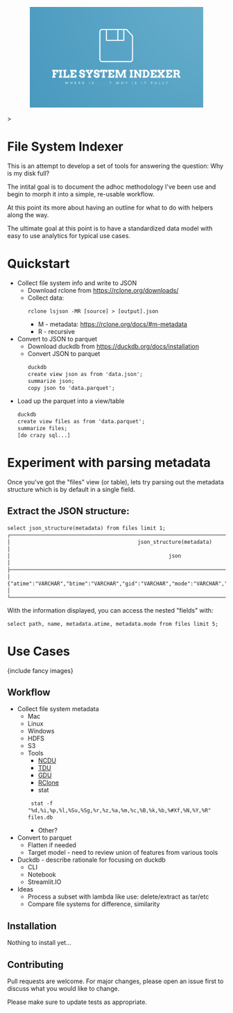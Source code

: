 <p align="center">
   <img src="https://github.com/grantjwc/fsi/blob/main/FSI-Logo.png" width="400">
</p>>

# File System Indexer
This is an attempt to develop a set of tools for answering the question: Why is my disk full?

The intital goal is to document the adhoc methodology I've been use and begin to morph it into a simple, re-usable workflow.

At this point its more about having an outline for what to do with helpers along the way.

The ultimate goal at this point is to have a standardized data model with easy to use analytics for typical use cases.

# Quickstart
* Collect file system info and write to JSON
    * Download rclone from https://rclone.org/downloads/
    * Collect data:
        ```
        rclone lsjson -MR [source] > [output].json
        ```
        * M - metadata: https://rclone.org/docs/#m-metadata
        * R - recursive
* Convert to JSON to parquet
    * Download duckdb from https://duckdb.org/docs/installation
    * Convert JSON to parquet
        ```
        duckdb
        create view json as from 'data.json';
        summarize json;
        copy json to 'data.parquet';
        ```
* Load up the parquet into a view/table
    ```
    duckdb
    create view files as from 'data.parquet';
    summarize files;
    [do crazy sql...]
    ```

# Experiment with parsing metadata
Once you've got the "files" view (or table), lets try parsing out the metadata structure which is by default in a single field.

## Extract the JSON structure:
```
select json_structure(metadata) from files limit 1;
┌──────────────────────────────────────────────────────────────────────────────────────────────────────────┐
│                                         json_structure(metadata)                                         │
│                                                   json                                                   │
├──────────────────────────────────────────────────────────────────────────────────────────────────────────┤
│ {"atime":"VARCHAR","btime":"VARCHAR","gid":"VARCHAR","mode":"VARCHAR","mtime":"VARCHAR","uid":"VARCHAR"} │
└──────────────────────────────────────────────────────────────────────────────────────────────────────────┘
```
With the information displayed, you can access the nested "fields" with:
```
select path, name, metadata.atime, metadata.mode from files limit 5;
```

# Use Cases
{include fancy images}

## Workflow
* Collect file system metadata
    * Mac
    * Linux
    * Windows
    * HDFS
    * S3
    * Tools
        * [NCDU](https://dev.yorhel.nl/ncdu)
        * [TDU](https://github.com/josephpaul0/tdu)
        * [GDU](https://github.com/dundee/gdu) 
        * [RClone](https://rclone.org)
        * stat
        ```
         stat -f "%d,%i,%p,%l,%Su,%Sg,%r,%z,%a,%m,%c,%B,%k,%b,%#Xf,%N,%Y,%R" files.db
        ```
        * Other?
* Convert to parquet
    * Flatten if needed
    * Target model - need to review union of features from various tools
* Duckdb - describe rationale for focusing on duckdb
    * CLI
    * Notebook
    * Streamlit.IO
* Ideas
    * Process a subset with lambda like use: delete/extract as tar/etc
    * Compare file systems for difference, similarity

## Installation

Nothing to install yet...

## Contributing

Pull requests are welcome. For major changes, please open an issue first
to discuss what you would like to change.

Please make sure to update tests as appropriate.

